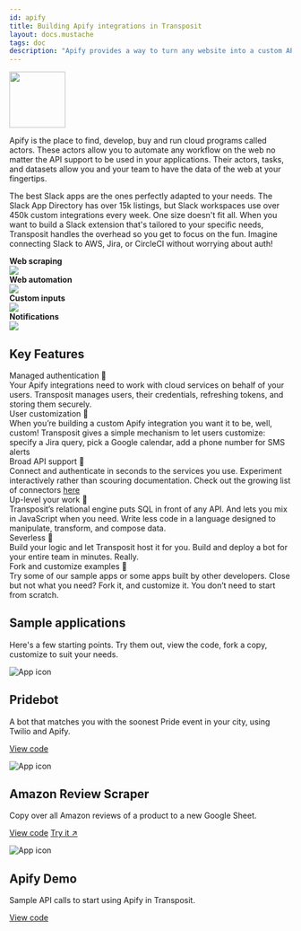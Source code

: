 ```yaml
---
id: apify
title: Building Apify integrations in Transposit
layout: docs.mustache
tags: doc
description: "Apify provides a way to turn any website into a custom API. Connect actors, tasks, and datasets from Apify to multiple different connectors easily with Transposit."
---
```


<img src="/docs/assets/apify-logo.svg" class="fr pl2 pb2" width="100">

Apify is the place to find, develop, buy and run cloud programs called actors. These actors allow you to automate any workflow on the web no matter the API support to be used in your applications. Their actors, tasks, and datasets allow you and your team to have the data of the web at your fingertips.

The best Slack apps are the ones perfectly adapted to your needs. The Slack App Directory has over 15k listings, but Slack workspaces use over 450k custom integrations every week. One size doesn't fit all. When you want to build a Slack extension that's tailored to your specific needs, Transposit handles the overhead so you get to focus on the fun. Imagine connecting Slack to AWS, Jira, or CircleCI without worrying about auth!

<div class="center">
  <div class="cf">
    <div class="fl w-100 w-50-ns pa2">
      <div><strong>Web scraping</strong><br><img src="/docs/assets/slack-slashcommand.png"></div>
    </div>
    <div class="fl w-100 w-50-ns pa2">
      <div><strong>Web automation</strong><br><img src="/docs/assets/slack-bot.png"></div>
    </div>
  </div>
</div>

<div class="center">
  <div class="cf">
    <div class="fl w-100 w-50-ns pa2">
      <div><strong>Custom inputs</strong><br><img src="/docs/assets/slack-workflow.png"></div>
    </div>
    <div class="fl w-100 w-50-ns pa2">
      <div><strong>Notifications</strong><br><img src="/docs/assets/slack-notification.png"></div>
    </div>
  </div>
</div>

## Key Features

<div class="landing-title">Managed authentication 🔐</div>
<div class="landing-copy">Your Apify integrations need to work with cloud services on behalf of your users. Transposit manages users, their credentials, refreshing tokens, and storing them securely.</div>

<div class="landing-title">User customization 🎨</div>
<div class="landing-copy">When you’re building a custom Apify integration you want it to be, well, custom! Transposit gives a simple mechanism to let users customize: specify a Jira query, pick a Google calendar, add a phone number for SMS alerts</div>

<div class="landing-title">Broad API support 📱</div>
<div class="landing-copy">Connect and authenticate in seconds to the services you use. Experiment interactively rather than scouring documentation. Check out the growing list of connectors <a href="/docs/references/data-connectors/">here</a></div>

<div class="landing-title">Up-level your work 🤔</div>
<div class="landing-copy">Transposit’s relational engine puts SQL in front of any API. And lets you mix in JavaScript when you need. Write less code in a language designed to manipulate, transform, and compose data.</div>

<div class="landing-title">Severless 🚀</div>
<div class="landing-copy">Build your logic and let Transposit host it for you. Build and deploy a bot for your entire team in minutes. Really.</div>

<div class="landing-title">Fork and customize examples 🌳</div>
<div class="landing-copy">Try some of our sample apps or some apps built by other developers. Close but not what you need? Fork it, and customize it. You don’t need to start from scratch.</div>

## Sample applications

Here's a few starting points. Try them out, view the code, fork a copy, customize to suit your needs.

  <div class="flex flex-wrap justify-center mv3">
    <div class="app-card app-card-small ma2 pa3 br2">
      <img src="/img/app-icons/icon-app-pridebot.svg" alt="App icon" class="app-graphic">
      <h2 class="f6 f5-ns">Pridebot</h2>
      <p class="f6 lh-copy mt0">
        A bot that matches you with the soonest Pride event in your city, using Twilio and Apify.
      </p>
      <p class="ma0">
        <a class="btn f6 br2 ba ph2 pv1 mb2 dib mr1" href="https://console.transposit.com/t/transposit-sample/pridebot?readme=true">View code</a>
      </p>
    </div>
    <div class="app-card app-card-small ma2 pa3 br2">
      <img src="/img/app-icons/icon-app-github-transfer.svg" alt="App icon" class="app-graphic">
      <h2 class="f6 f5-ns">Amazon Review Scraper</h2>
      <p class="f6 lh-copy mt0">
       Copy over all Amazon reviews of a product to a new Google Sheet.
      </p>
      <p class="ma0">
        <a class="btn f6 br2 ba ph2 pv1 mb2 dib mr1" href="https://console.transposit.com/t/transposit-sample/amazon_review_scraper?readme=true">View code</a>
        <a class="btn f6 br2 ba ph2 pv1 mb2 dib" href="https://amazon-review-scraper-6vuu1.transposit.io" target="_blank">Try it ↗</a>
      </p>
    </div>
    <div class="app-card app-card-small ma2 pa3 br2">
      <img src="/img/app-icons/icon-app-calendar.svg" alt="App icon" class="app-graphic">
      <h2 class="f6 f5-ns">Apify Demo</h2>
      <p class="f6 lh-copy mt0">
        Sample API calls to start using Apify in Transposit.
      </p>
      <p class="ma0">
        <a class="btn f6 br2 ba ph2 pv1 mb2 dib mr1" href="https://console.transposit.com/t/transposit-sample/apify_demo?readme=true">View code</a>
      </p>
    </div>
  </div>
